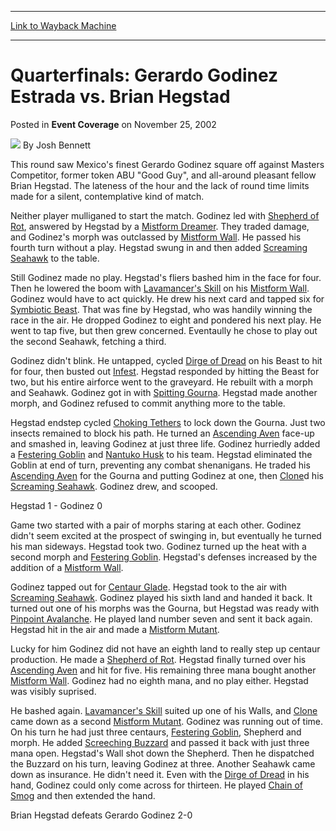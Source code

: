 
---
[Link to Wayback Machine](https://web.archive.org/web/20171030030558/https://magic.wizards.com/en/articles/archive/event-coverage/quarterfinals-gerardo-godinez-estrada-vs-brian-hegstad-2002-11-25)

[_metadata_:author]:- "Josh Bennett"
[_metadata_:description]:- "This round saw Mexico's finest Gerardo Godinez square off against Masters Competitor, former token ABU `Good Guy`, and all-around pleasant fellow Brian Hegstad. The lateness of the hour and the lack of round time limits made for a silent, contemplative kind of match."
[_metadata_:generator]:- "Drupal 7 (http://drupal.org)"
[_metadata_:node]:- "777796"
[_metadata_:publish_date]:- "2002-11-25"
[_metadata_:source]:- "div-main-content"
[_metadata_:title]:- "Quarterfinals: Gerardo Godinez Estrada vs. Brian Hegstad"
[_metadata_:wayback_capture_timestamp]:- "2017-10-30 03:05:58"
[_metadata_:wayback_raw_url]:- "https://web.archive.org/web/20171030030558id_/https://magic.wizards.com/en/articles/archive/event-coverage/quarterfinals-gerardo-godinez-estrada-vs-brian-hegstad-2002-11-25"
[_metadata_:wayback_url]:- "https://magic.wizards.com/en/articles/archive/event-coverage/quarterfinals-gerardo-godinez-estrada-vs-brian-hegstad-2002-11-25"
---


Quarterfinals: Gerardo Godinez Estrada vs. Brian Hegstad
========================================================



 Posted in **Event Coverage**
 on November 25, 2002 






![](https://media.magic.wizards.com/styles/auth_small/public/images/person/authorpic_joshbennett.jpg)
By Josh Bennett











This round saw Mexico's finest Gerardo Godinez square off against Masters Competitor, former token ABU "Good Guy", and all-around pleasant fellow Brian Hegstad. The lateness of the hour and the lack of round time limits made for a silent, contemplative kind of match.

Neither player mulliganed to start the match. Godinez led with [Shepherd of Rot](http://gatherer.wizards.com/Pages/Card/Details.aspx?name=Shepherd+of+Rot), answered by Hegstad by a [Mistform Dreamer](http://gatherer.wizards.com/Pages/Card/Details.aspx?name=Mistform+Dreamer). They traded damage, and Godinez's morph was outclassed by [Mistform Wall](http://gatherer.wizards.com/Pages/Card/Details.aspx?name=Mistform+Wall). He passed his fourth turn without a play. Hegstad swung in and then added [Screaming Seahawk](http://gatherer.wizards.com/Pages/Card/Details.aspx?name=Screaming+Seahawk) to the table.

Still Godinez made no play. Hegstad's fliers bashed him in the face for four. Then he lowered the boom with [Lavamancer's Skill](http://gatherer.wizards.com/Pages/Card/Details.aspx?name=Lavamancer%27s+Skill) on his [Mistform Wall](http://gatherer.wizards.com/Pages/Card/Details.aspx?name=Mistform+Wall). Godinez would have to act quickly. He drew his next card and tapped six for [Symbiotic Beast](http://gatherer.wizards.com/Pages/Card/Details.aspx?name=Symbiotic+Beast). That was fine by Hegstad, who was handily winning the race in the air. He dropped Godinez to eight and pondered his next play. He went to tap five, but then grew concerned. Eventaully he chose to play out the second Seahawk, fetching a third.

Godinez didn't blink. He untapped, cycled [Dirge of Dread](http://gatherer.wizards.com/Pages/Card/Details.aspx?name=Dirge+of+Dread) on his Beast to hit for four, then busted out [Infest](http://gatherer.wizards.com/Pages/Card/Details.aspx?name=Infest). Hegstad responded by hitting the Beast for two, but his entire airforce went to the graveyard. He rebuilt with a morph and Seahawk. Godinez got in with [Spitting Gourna](http://gatherer.wizards.com/Pages/Card/Details.aspx?name=Spitting+Gourna). Hegstad made another morph, and Godinez refused to commit anything more to the table.

Hegstad endstep cycled [Choking Tethers](http://gatherer.wizards.com/Pages/Card/Details.aspx?name=Choking+Tethers) to lock down the Gourna. Just two insects remained to block his path. He turned an [Ascending Aven](http://gatherer.wizards.com/Pages/Card/Details.aspx?name=Ascending+Aven) face-up and smashed in, leaving Godinez at just three life. Godinez hurriedly added a [Festering Goblin](http://gatherer.wizards.com/Pages/Card/Details.aspx?name=Festering+Goblin) and [Nantuko Husk](http://gatherer.wizards.com/Pages/Card/Details.aspx?name=Nantuko+Husk) to his team. Hegstad eliminated the Goblin at end of turn, preventing any combat shenanigans. He traded his [Ascending Aven](http://gatherer.wizards.com/Pages/Card/Details.aspx?name=Ascending+Aven) for the Gourna and putting Godinez at one, then [Clone](http://gatherer.wizards.com/Pages/Card/Details.aspx?name=Clone)d his [Screaming Seahawk](http://gatherer.wizards.com/Pages/Card/Details.aspx?name=Screaming+Seahawk). Godinez drew, and scooped.

Hegstad 1 - Godinez 0

Game two started with a pair of morphs staring at each other. Godinez didn't seem excited at the prospect of swinging in, but eventually he turned his man sideways. Hegstad took two. Godinez turned up the heat with a second morph and [Festering Goblin](http://gatherer.wizards.com/Pages/Card/Details.aspx?name=Festering+Goblin). Hegstad's defenses increased by the addition of a [Mistform Wall](http://gatherer.wizards.com/Pages/Card/Details.aspx?name=Mistform+Wall).

Godinez tapped out for [Centaur Glade](http://gatherer.wizards.com/Pages/Card/Details.aspx?name=Centaur+Glade). Hegstad took to the air with [Screaming Seahawk](http://gatherer.wizards.com/Pages/Card/Details.aspx?name=Screaming+Seahawk). Godinez played his sixth land and handed it back. It turned out one of his morphs was the Gourna, but Hegstad was ready with [Pinpoint Avalanche](http://gatherer.wizards.com/Pages/Card/Details.aspx?name=Pinpoint+Avalanche). He played land number seven and sent it back again. Hegstad hit in the air and made a [Mistform Mutant](http://gatherer.wizards.com/Pages/Card/Details.aspx?name=Mistform+Mutant).

Lucky for him Godinez did not have an eighth land to really step up centaur production. He made a [Shepherd of Rot](http://gatherer.wizards.com/Pages/Card/Details.aspx?name=Shepherd+of+Rot). Hegstad finally turned over his [Ascending Aven](http://gatherer.wizards.com/Pages/Card/Details.aspx?name=Ascending+Aven) and hit for five. His remaining three mana bought another [Mistform Wall](http://gatherer.wizards.com/Pages/Card/Details.aspx?name=Mistform+Wall). Godinez had no eighth mana, and no play either. Hegstad was visibly suprised.

He bashed again. [Lavamancer's Skill](http://gatherer.wizards.com/Pages/Card/Details.aspx?name=Lavamancer%27s+Skill) suited up one of his Walls, and [Clone](http://gatherer.wizards.com/Pages/Card/Details.aspx?name=Clone) came down as a second [Mistform Mutant](http://gatherer.wizards.com/Pages/Card/Details.aspx?name=Mistform+Mutant). Godinez was running out of time. On his turn he had just three centaurs, [Festering Goblin](http://gatherer.wizards.com/Pages/Card/Details.aspx?name=Festering+Goblin), Shepherd and morph. He added [Screeching Buzzard](http://gatherer.wizards.com/Pages/Card/Details.aspx?name=Screeching+Buzzard) and passed it back with just three mana open. Hegstad's Wall shot down the Shepherd. Then he dispatched the Buzzard on his turn, leaving Godinez at three. Another Seahawk came down as insurance. He didn't need it. Even with the [Dirge of Dread](http://gatherer.wizards.com/Pages/Card/Details.aspx?name=Dirge+of+Dread) in his hand, Godinez could only come across for thirteen. He played [Chain of Smog](http://gatherer.wizards.com/Pages/Card/Details.aspx?name=Chain+of+Smog) and then extended the hand.

Brian Hegstad defeats Gerardo Godinez 2-0







